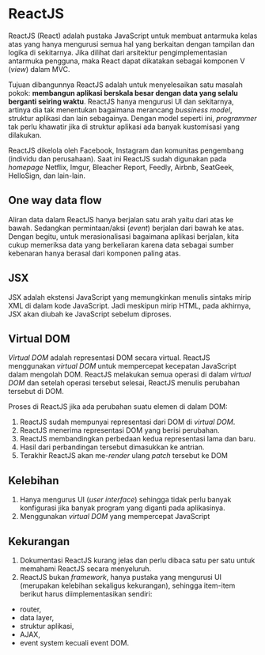 # ReactJS

ReactJS (React) adalah pustaka JavaScript untuk membuat antarmuka kelas atas yang hanya mengurusi semua hal yang berkaitan dengan tampilan dan logika di sekitarnya. Jika dilihat dari arsitektur pengimplementasian antarmuka pengguna, maka React dapat dikatakan sebagai komponen V (*view*) dalam MVC. 

Tujuan dibangunnya ReactJS adalah untuk menyelesaikan satu masalah pokok: **membangun aplikasi berskala besar dengan data yang selalu berganti seiring waktu**.  ReactJS hanya mengurusi UI dan sekitarnya, artinya dia tak menentukan bagaimana merancang *bussiness model*, struktur aplikasi dan lain sebagainya. Dengan model seperti ini, *programmer* tak perlu khawatir jika di struktur aplikasi ada banyak kustomisasi yang dilakukan. 

ReactJS dikelola oleh Facebook, Instagram dan komunitas pengembang (individu dan perusahaan). Saat ini ReactJS sudah digunakan pada *homepage* Netflix, Imgur, Bleacher Report, Feedly, Airbnb, SeatGeek, HelloSign, dan lain-lain.

## One way data flow
Aliran data dalam ReactJS hanya berjalan satu arah yaitu dari atas ke bawah. Sedangkan permintaan/aksi (*event*) berjalan dari bawah ke atas. Dengan begitu, untuk merasionalisasi bagaimana aplikasi berjalan, kita cukup memeriksa data yang berkeliaran karena data sebagai sumber kebenaran hanya berasal dari komponen paling atas.

## JSX
JSX adalah ekstensi JavaScript yang memungkinkan menulis sintaks mirip XML di dalam kode JavaScript. Jadi meskipun mirip HTML, pada akhirnya, JSX akan diubah ke JavaScript sebelum diproses.

## Virtual DOM
*Virtual DOM* adalah representasi DOM secara virtual. ReactJS menggunakan *virtual DOM* untuk mempercepat kecepatan JavaScript dalam mengolah DOM. ReactJS melakukan semua operasi di dalam *virtual DOM* dan setelah operasi tersebut selesai, ReactJS menulis perubahan tersebut di DOM.

Proses di ReactJS jika ada perubahan suatu elemen di dalam DOM:
1.	ReactJS sudah mempunyai representasi dari DOM di *virtual DOM*.
2.	ReactJS menerima representasi DOM yang berisi perubahan.
3.	ReactJS membandingkan perbedaan kedua representasi lama dan baru.
4.	Hasil dari perbandingan tersebut dimasukkan ke antrian.
5.	Terakhir ReactJS akan me-*render* ulang *patch* tersebut ke DOM

## Kelebihan
1. Hanya mengurus UI (*user interface*) sehingga tidak perlu banyak konfigurasi jika banyak program yang diganti pada aplikasinya.
2. Menggunakan *virtual DOM* yang mempercepat JavaScript

## Kekurangan
1. Dokumentasi ReactJS kurang jelas dan perlu dibaca satu per satu untuk memahami ReactJS secara menyeluruh.
2. ReactJS bukan *framework*, hanya pustaka yang mengurusi UI (merupakan kelebihan sekaligus kekurangan), sehingga item-item berikut harus diimplementasikan sendiri:
* router,
* data layer,
* struktur aplikasi,
* AJAX,
* event system kecuali event DOM.
